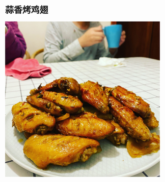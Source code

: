 # 蒜香烤鸡翅

![&#x849C;&#x9999;&#x70E4;&#x9E21;&#x7FC5;](.gitbook/assets/28df9b40-a548-44ab-b40d-f8ae1a8cac13.jpg)

